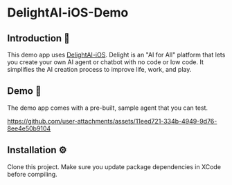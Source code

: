 # DelightAI-iOS-Demo

## Introduction 📖
This demo app uses [DelightAI-iOS](https://github.com/HungryFoolishHappy/DelightAI-iOS). Delight is an "AI for All" platform that lets you create your own AI agent or chatbot with no code or low code. It simplifies the AI creation process to improve life, work, and play.

## Demo 🎥
The demo app comes with a pre-built, sample agent that you can test.

https://github.com/user-attachments/assets/11eed721-334b-4949-9d76-8ee4e50b9104

## Installation ⚙️

Clone this project. Make sure you update package dependencies in XCode before compiling.

